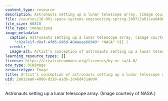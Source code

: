 ```yaml
---
content_type: resource
description: Astronauts setting up a lunar telescope array. (Image courtesy of NASA.)
file: /courses/16-89j-space-systems-engineering-spring-2007/2a01cea04000d318a1d63c46d451a0d4_16-89js07.jpg
file_size: 66810
file_type: image/jpeg
image_metadata:
  caption: Astronauts setting up a lunar telescope array. (Image courtesy of {{% resource_link
    "c02a7e1f-d8af-4fd6-996d-484aeee68949" "NASA" %}}.)
  credit: ''
  image-alt: Artist's conception of astronauts setting up a lunar telescope array.
learning_resource_types: []
license: https://creativecommons.org/licenses/by-nc-sa/4.0/
ocw_type: OCWImage
resourcetype: Image
title: Artist's conception of astronauts setting up a lunar telescope array
uid: 2a01cea0-4000-d318-a1d6-3c46d451a0d4
---
```

Astronauts setting up a lunar telescope array. (Image courtesy of NASA.)